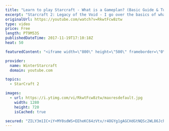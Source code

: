 ```yaml
---
title: "Learn to play Starcraft - What is a Gameplan? (Basic Guide & Tutorial)"
excerpt: "Starcraft 2: Legacy of the Void - I go over the basics of what a gameplan in starcraft 2 is and how to put one together.  Note this is not a guide on WHAT gameplan you should be using as each race!"
originalUrl: https://youtube.com/watch?v=RkwtFcw8ztw
type: video
price: Free
length: PT9M53S
publishedDateTime: 2017-11-19T17:10:18Z
heat: 50

featuredContent: "<iframe width=\"800\" height=\"500\" frameborder=\"0\" src=\"https://www.youtube.com/embed/RkwtFcw8ztw\" allow=\"accelerometer; autoplay; encrypted-media; gyroscope; picture-in-picture\" allowfullscreen></iframe>"

provider:
  name: WinterStarcraft
  domain: youtube.com

topics:
  - StarCraft 2

images:
  - url: https://i.ytimg.com/vi/RkwtFcw8ztw/maxresdefault.jpg
    width: 1280
    height: 720
    isCached: true

secured: "ZILY3m1IC+iY+MY0sdWS+EEheKC64zVtx/r4OGYg1gAGCHdGtNQSc2WL86JchXCKP61x+dG4B+v946v06BLZMfFS/8OKUK5ohZ/g3bfRJXO9VRLRFdIKEaQHhkCcvz7h+1+wkJgqQ1HinsNBXVKTa5jsyQsr4ilmlZC5u8FKhb7GTla4ky/ujV9SL01jWKIcaWgo1GgN1oUc7Ea6av/iku2cR1+pjjeezPpwScMYw0lb6Y4ksU4+gy1XwN1vvbu6kNta4Fo23eUzkx7/DG3y6HarAlGP0ThIk4v7onos6r3FtS4itbD0lNZU2G/A3DlDE8W29b/VB/9Snfxp4LgjVfcbkfxuYt/ggyrGN30CYCfM05kgNfA2Z9FAzD7rosaJRRa5teEnU/HdndH8qvjFYtnJL51LE6Val1/c0yflXKk=;zrO1D8QnH3g4yqOCnMcHQQ=="
---
```


